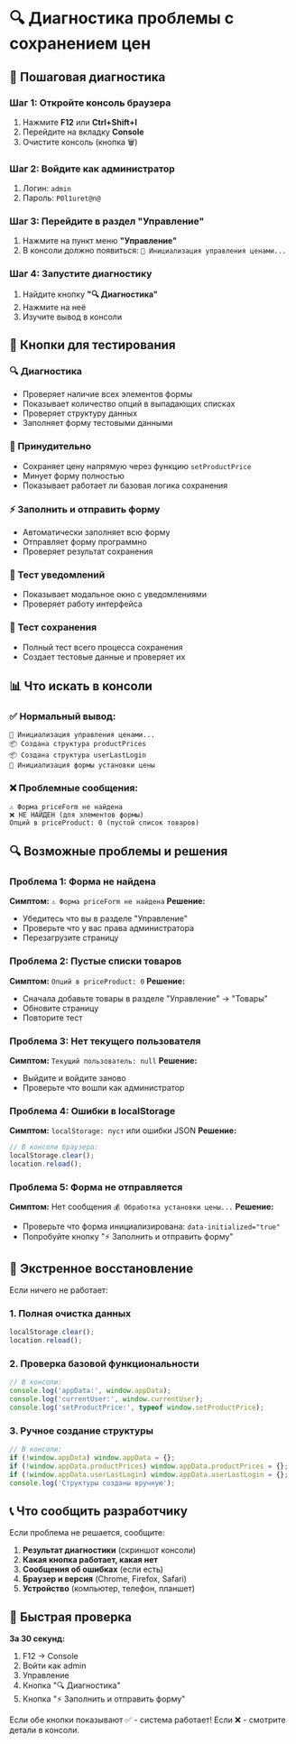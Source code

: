 # 🔍 Диагностика проблемы с сохранением цен

## 🎯 Пошаговая диагностика

### Шаг 1: Откройте консоль браузера
1. Нажмите **F12** или **Ctrl+Shift+I**
2. Перейдите на вкладку **Console**
3. Очистите консоль (кнопка 🗑️)

### Шаг 2: Войдите как администратор
1. Логин: `admin`
2. Пароль: `P0l1uret@n@`

### Шаг 3: Перейдите в раздел "Управление"
1. Нажмите на пункт меню **"Управление"**
2. В консоли должно появиться: `🔧 Инициализация управления ценами...`

### Шаг 4: Запустите диагностику
1. Найдите кнопку **"🔍 Диагностика"**
2. Нажмите на неё
3. Изучите вывод в консоли

## 🔧 Кнопки для тестирования

### 🔍 Диагностика
- Проверяет наличие всех элементов формы
- Показывает количество опций в выпадающих списках
- Проверяет структуру данных
- Заполняет форму тестовыми данными

### 🚀 Принудительно
- Сохраняет цену напрямую через функцию `setProductPrice`
- Минует форму полностью
- Показывает работает ли базовая логика сохранения

### ⚡ Заполнить и отправить форму
- Автоматически заполняет всю форму
- Отправляет форму программно
- Проверяет результат сохранения

### 🧪 Тест уведомлений
- Показывает модальное окно с уведомлениями
- Проверяет работу интерфейса

### 🔧 Тест сохранения
- Полный тест всего процесса сохранения
- Создает тестовые данные и проверяет их

## 📊 Что искать в консоли

### ✅ Нормальный вывод:
```
🔧 Инициализация управления ценами...
📦 Создана структура productPrices
📦 Создана структура userLastLogin
📝 Инициализация формы установки цены
```

### ❌ Проблемные сообщения:
```
⚠️ Форма priceForm не найдена
❌ НЕ НАЙДЕН (для элементов формы)
Опций в priceProduct: 0 (пустой список товаров)
```

## 🔍 Возможные проблемы и решения

### Проблема 1: Форма не найдена
**Симптом:** `⚠️ Форма priceForm не найдена`
**Решение:** 
- Убедитесь что вы в разделе "Управление"
- Проверьте что у вас права администратора
- Перезагрузите страницу

### Проблема 2: Пустые списки товаров
**Симптом:** `Опций в priceProduct: 0`
**Решение:**
- Сначала добавьте товары в разделе "Управление" → "Товары"
- Обновите страницу
- Повторите тест

### Проблема 3: Нет текущего пользователя
**Симптом:** `Текущий пользователь: null`
**Решение:**
- Выйдите и войдите заново
- Проверьте что вошли как администратор

### Проблема 4: Ошибки в localStorage
**Симптом:** `localStorage: пуст` или ошибки JSON
**Решение:**
```javascript
// В консоли браузера:
localStorage.clear();
location.reload();
```

### Проблема 5: Форма не отправляется
**Симптом:** Нет сообщения `💰 Обработка установки цены...`
**Решение:**
- Проверьте что форма инициализирована: `data-initialized="true"`
- Попробуйте кнопку "⚡ Заполнить и отправить форму"

## 🚨 Экстренное восстановление

Если ничего не работает:

### 1. Полная очистка данных
```javascript
localStorage.clear();
location.reload();
```

### 2. Проверка базовой функциональности
```javascript
// В консоли:
console.log('appData:', window.appData);
console.log('currentUser:', window.currentUser);
console.log('setProductPrice:', typeof window.setProductPrice);
```

### 3. Ручное создание структуры
```javascript
// В консоли:
if (!window.appData) window.appData = {};
if (!window.appData.productPrices) window.appData.productPrices = {};
if (!window.appData.userLastLogin) window.appData.userLastLogin = {};
console.log('Структуры созданы вручную');
```

## 📞 Что сообщить разработчику

Если проблема не решается, сообщите:

1. **Результат диагностики** (скриншот консоли)
2. **Какая кнопка работает, какая нет**
3. **Сообщения об ошибках** (если есть)
4. **Браузер и версия** (Chrome, Firefox, Safari)
5. **Устройство** (компьютер, телефон, планшет)

## 🎯 Быстрая проверка

**За 30 секунд:**
1. F12 → Console
2. Войти как admin
3. Управление
4. Кнопка "🔍 Диагностика"
5. Кнопка "⚡ Заполнить и отправить форму"

Если обе кнопки показывают ✅ - система работает!
Если ❌ - смотрите детали в консоли.